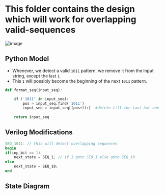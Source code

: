 # This folder contains the design which will work for overlapping valid-sequences

<!-- ![image](https://user-images.githubusercontent.com/66086031/180295189-930832ff-3515-42e5-ac15-293d220d49b3.png)
![image](https://user-images.githubusercontent.com/66086031/180295250-f755067b-1af8-4f6b-8966-f58b0546a8c2.png)
![image](https://user-images.githubusercontent.com/66086031/180295434-3f43ca5b-75a9-4fd1-b9e1-6a03751be15b.png)
![image](https://user-images.githubusercontent.com/66086031/180295545-e4fa6348-67bb-40e3-88ea-58f619b23030.png) -->

![image](https://user-images.githubusercontent.com/66086031/180470867-8c2025d1-1a31-4178-a57c-8189526b9e6c.png)

## Python Model

- Whenever, we detect a valid `1011` pattern, we remove it from the input string, except the last `1`.
- This `1` will possibly become the beginning of the next `1011` pattern.

```python
def format_seq(input_seq):

    if ('1011' in input_seq):
        pos = input_seq.find('1011')
        input_seq = input_seq[(pos+3):]  #delete till the last but one. So that it will become part of the next sequence
            
    return input_seq    
```

## Verilog Modifications

```verilog
SEQ_1011: // this will detect overlapping sequences
begin
if(inp_bit == 1)
    next_state = SEQ_1; // if 1 goto SEQ_1 else goto SEQ_10
else
    next_state = SEQ_10;
end
```

## State Diagram


